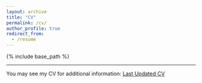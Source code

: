 ```yaml
---
layout: archive
title: "CV"
permalink: /cv/
author_profile: true
redirect_from:
  - /resume
---
```


{% include base_path %}


---

You may see my CV for additional information: [Last Updated CV](https://SaraAsadi.github.io/files/sara-asad-cv.pdf)
